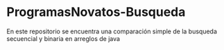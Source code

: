 # ProgramasNovatos-Busqueda
En este repositorio se encuentra una comparación simple de la busqueda secuencial y binaria en arreglos de java
